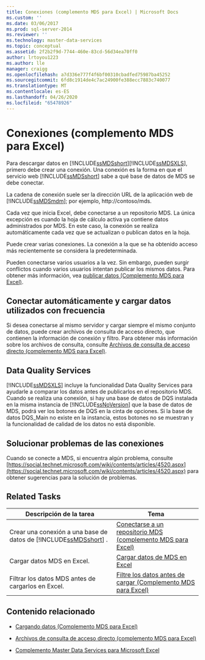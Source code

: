 ```yaml
---
title: Conexiones (complemento MDS para Excel) | Microsoft Docs
ms.custom: ''
ms.date: 03/06/2017
ms.prod: sql-server-2014
ms.reviewer: ''
ms.technology: master-data-services
ms.topic: conceptual
ms.assetid: 2f2b2f9d-7744-460e-83cd-56d34ea70ff0
author: lrtoyou1223
ms.author: lle
manager: craigg
ms.openlocfilehash: a7d336e777f4f6bf00310cbadfed75987ba45252
ms.sourcegitcommit: 6fd8c1914de4c7ac24900fe388ecc7883c740077
ms.translationtype: MT
ms.contentlocale: es-ES
ms.lasthandoff: 04/26/2020
ms.locfileid: "65478926"
---
```

# <a name="connections-mds-add-in-for-excel"></a>Conexiones (complemento MDS para Excel)
  Para descargar datos en [!INCLUDE[ssMDSshort](../../includes/ssmdsshort-md.md)][!INCLUDE[ssMDSXLS](../../includes/ssmdsxls-md.md)], primero debe crear una conexión. Una conexión es la forma en que el servicio web [!INCLUDE[ssMDSshort](../../includes/ssmdsshort-md.md)] sabe a qué base de datos de MDS se debe conectar.  
  
 La cadena de conexión suele ser la dirección URL de la aplicación web de [!INCLUDE[ssMDSmdm](../../includes/ssmdsmdm-md.md)]; por ejemplo, http://contoso/mds.  
  
 Cada vez que inicia Excel, debe conectarse a un repositorio MDS. La única excepción es cuando la hoja de cálculo activa ya contiene datos administrados por MDS. En este caso, la conexión se realiza automáticamente cada vez que se actualizan o publican datos en la hoja.  
  
 Puede crear varias conexiones. La conexión a la que se ha obtenido acceso más recientemente se considera la predeterminada.  
  
 Pueden conectarse varios usuarios a la vez. Sin embargo, pueden surgir conflictos cuando varios usuarios intentan publicar los mismos datos. Para obtener más información, vea [publicar datos &#40;Complemento MDS para Excel&#41;](overview-importing-data-from-excel-mds-add-in-for-excel.md).  
  
## <a name="connect-automatically-and-load-frequently-used-data"></a>Conectar automáticamente y cargar datos utilizados con frecuencia  
 Si desea conectarse al mismo servidor y cargar siempre el mismo conjunto de datos, puede crear archivos de consulta de acceso directo, que contienen la información de conexión y filtro. Para obtener más información sobre los archivos de consulta, consulte [Archivos de consulta de acceso directo &#40;complemento MDS para Excel&#41;](shortcut-query-files-mds-add-in-for-excel.md).  
  
## <a name="data-quality-services"></a>Data Quality Services  
 [!INCLUDE[ssMDSXLS](../../includes/ssmdsxls-md.md)] incluye la funcionalidad Data Quality Services para ayudarle a comparar los datos antes de publicarlos en el repositorio MDS. Cuando se realiza una conexión, si hay una base de datos de DQS instalada en la misma instancia de [!INCLUDE[ssNoVersion](../../includes/ssnoversion-md.md)] que la base de datos de MDS, podrá ver los botones de DQS en la cinta de opciones. Si la base de datos DQS_Main no existe en la instancia, estos botones no se muestran y la funcionalidad de calidad de los datos no está disponible.  
  
## <a name="troubleshooting-connections"></a>Solucionar problemas de las conexiones  
 Cuando se conecte a MDS, si encuentra algún problema, consulte [https://social.technet.microsoft.com/wiki/contents/articles/4520.aspx](https://social.technet.microsoft.com/wiki/contents/articles/4520.aspx) para obtener sugerencias para la solución de problemas.  
  
## <a name="related-tasks"></a>Related Tasks  
  
|Descripción de la tarea|Tema|  
|----------------------|-----------|  
|Crear una conexión a una base de datos de [!INCLUDE[ssMDSshort](../../includes/ssmdsshort-md.md)] .|[Conectarse a un repositorio MDS &#40;complemento MDS para Excel&#41;](connect-to-an-mds-repository-mds-add-in-for-excel.md)|  
|Cargar datos MDS en Excel.|[Cargar datos de MDS en Excel](export-data-to-excel-from-master-data-services.md)|  
|Filtrar los datos MDS antes de cargarlos en Excel.|[Filtre los datos antes de cargar &#40;Complemento MDS para Excel&#41;](filter-data-before-exporting-mds-add-in-for-excel.md)|  
  
## <a name="related-content"></a>Contenido relacionado  
  
-   [Cargando datos &#40;Complemento MDS para Excel&#41;](overview-exporting-data-to-excel-mds-add-in-for-excel.md)  
  
-   [Archivos de consulta de acceso directo &#40;complemento MDS para Excel&#41;](shortcut-query-files-mds-add-in-for-excel.md)  
  
-   [Complemento Master Data Services para Microsoft Excel](master-data-services-add-in-for-microsoft-excel.md)  
  
  
